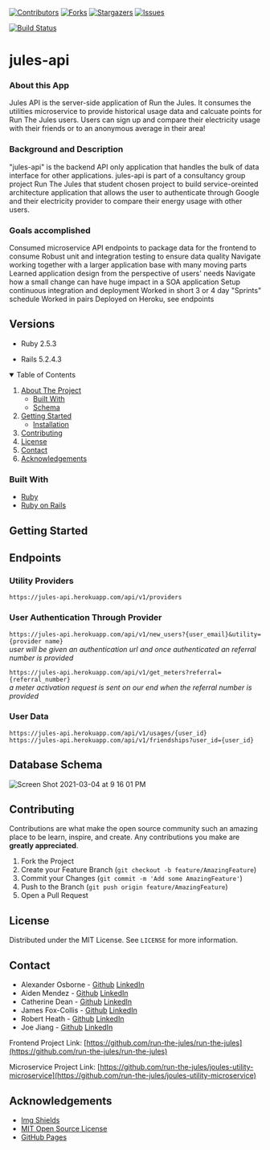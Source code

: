 [![Contributors][contributors-shield]][contributors-url]
[![Forks][forks-shield]][forks-url]
[![Stargazers][stars-shield]][stars-url]
[![Issues][issues-shield]][issues-url]

[![Build Status](https://travis-ci.com/run-the-jules/jules-api.svg?branch=main)](https://travis-ci.com/run-the-jules/jules-api)

# jules-api

### About this App

Jules API is the server-side application of Run the Jules. It consumes the utilities microservice to provide historical usage data and calcuate points for Run The Jules users. Users can sign up and compare their electricity usage with their friends or to an anonymous average in their area!

### Background and Description

"jules-api" is the backend API only application that handles the bulk of data interface for other applications. jules-api is part of a consultancy group project Run The Jules that student chosen project to build service-oreinted architecture application that allows the user to authenticate through Google and their electricity provider to compare their energy usage with other users.

### Goals accomplished
Consumed microservice API endpoints to package data for the frontend to consume
Robust unit and integration testing to ensure data quality
Navigate working together with a larger application base with many moving parts
Learned application design from the perspective of users' needs
Navigate how a small change can have huge impact in a SOA application
Setup continuous integration and deployment
Worked in short 3 or 4 day "Sprints" schedule
Worked in pairs
Deployed on Heroku, see endpoints


## Versions

- Ruby 2.5.3

- Rails 5.2.4.3



<!-- TABLE OF CONTENTS -->
<details open="open">
  <summary>Table of Contents</summary>
  <ol>
    <li>
      <a href="#about-the-project">About The Project</a>
      <ul>
        <li><a href="#built-with">Built With</a></li>
        <li><a href="#schema">Schema</a></li>
      </ul>
    </li>
    <li>
      <a href="#getting-started">Getting Started</a>
      <ul>
        <li><a href="#installation">Installation</a></li>
      </ul>
    </li>
    <li><a href="#contributing">Contributing</a></li>
    <li><a href="#license">License</a></li>
    <li><a href="#contact">Contact</a></li>
    <li><a href="#acknowledgements">Acknowledgements</a></li>
  </ol>
</details>



<!-- ABOUT THE PROJECT -->
### Built With

* [Ruby](https://www.ruby-lang.org/en/)
* [Ruby on Rails](https://github.com/rails/rails)

<!-- GETTING STARTED -->
## Getting Started


## Endpoints

### Utility Providers
`https://jules-api.herokuapp.com/api/v1/providers`
### User Authentication Through Provider
`https://jules-api.herokuapp.com/api/v1/new_users?{user_email}&utility={provider name}`  
  _user will be given an authentication url and once authenticated an referral number is provided_

`https://jules-api.herokuapp.com/api/v1/get_meters?referral={referral_number}`  
  _a meter activation request is sent on our end when the referral number is provided_



### User Data
`https://jules-api.herokuapp.com/api/v1/usages/{user_id}`  
`https://jules-api.herokuapp.com/api/v1/friendships?user_id={user_id}`

## Database Schema
![Screen Shot 2021-03-04 at 9 16 01 PM](https://user-images.githubusercontent.com/64919819/110066871-b0ea1d80-7d2f-11eb-9181-097afe165e07.png)


<!-- CONTRIBUTING -->
## Contributing

Contributions are what make the open source community such an amazing place to be learn, inspire, and create. Any contributions you make are **greatly appreciated**.

1. Fork the Project
2. Create your Feature Branch (`git checkout -b feature/AmazingFeature`)
3. Commit your Changes (`git commit -m 'Add some AmazingFeature'`)
4. Push to the Branch (`git push origin feature/AmazingFeature`)
5. Open a Pull Request



<!-- LICENSE -->
## License

Distributed under the MIT License. See `LICENSE` for more information.



<!-- CONTACT -->
## Contact

- Alexander Osborne - [Github](https://github.com/AlexanderOsborne) [LinkedIn](https://www.linkedin.com/in/alex-osborne/)
- Aiden Mendez - [Github](https://github.com/aidenmendez) [LinkedIn](https://www.linkedin.com/in/aiden-mendez/)
- Catherine Dean - [Github](https://github.com/catherinemdean15) [LinkedIn](https://www.linkedin.com/in/catherine-dean-57a92030/)
- James Fox-Collis - [Github](https://github.com/jlfoxcollis) [LinkedIn](https://www.linkedin.com/in/james-fox-collis/)
- Robert Heath - [Github](https://github.com/kaiheiongaku) [LinkedIn](https://www.linkedin.com/in/robert-heath-ii/)
- Joe Jiang - [Github](https://github.com/ninesky00) [LinkedIn](https://www.linkedin.com/in/joe-jiang01/)


Frontend Project Link: [https://github.com/run-the-jules/run-the-jules](https://github.com/run-the-jules/run-the-jules)

Microservice Project Link: [https://github.com/run-the-jules/joules-utility-microservice](https://github.com/run-the-jules/joules-utility-microservice)



<!-- ACKNOWLEDGEMENTS -->
## Acknowledgements
* [Img Shields](https://shields.io)
* [MIT Open Source License](https://opensource.org/licenses/MIT)
* [GitHub Pages](https://pages.github.com)






<!-- MARKDOWN LINKS & IMAGES -->
<!-- https://www.markdownguide.org/basic-syntax/#reference-style-links -->
[contributors-shield]: https://img.shields.io/github/contributors/run-the-jules/joules-utility-microservice.svg?style=for-the-badge
[contributors-url]: https://github.com/run-the-jules/joules-utility-microservice/graphs/contributors
[forks-shield]: https://img.shields.io/github/forks/run-the-jules/joules-utility-microservice.svg?style=for-the-badge
[forks-url]: https://github.com/run-the-jules/joules-utility-microservice/network/members
[stars-shield]: https://img.shields.io/github/stars/run-the-jules/joules-utility-microservice.svg?style=for-the-badge
[stars-url]: https://github.com/run-the-jules/joules-utility-microservice/stargazers
[issues-shield]: https://img.shields.io/github/issues/run-the-jules/joules-utility-microservice.svg?style=for-the-badge
[issues-url]: https://github.com/run-the-jules/joules-utility-microservice/issues
[product-screenshot]: images/screenshot.png
